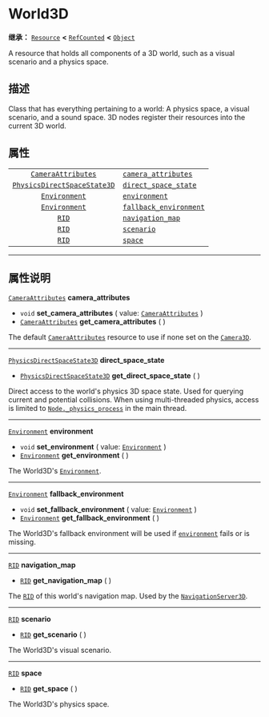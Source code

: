 <!-- ⚠ 请勿编辑本文件 ⚠ -->
<!-- 本文档使用脚本从 WeDot 引擎源码仓库生成。 -->
<!-- 生成脚本：https://github.com/WeDot-Engine/WeDot/tree/4.3/doc/tools/make_md.py； -->
<!-- 原文件：https://github.com/WeDot-Engine/WeDot/tree/4.3/doc/classes/World3D.xml。 -->

<div id="_class_world3d"></div>

# World3D

**继承：** [`Resource`](class_resource.md) **<** [`RefCounted`](class_refcounted.md) **<** [`Object`](class_object.md)

A resource that holds all components of a 3D world, such as a visual scenario and a physics space.

## 描述

Class that has everything pertaining to a world: A physics space, a visual scenario, and a sound space. 3D nodes register their resources into the current 3D world.

## 属性

|||
|:-:|:--|
| [`CameraAttributes`](class_cameraattributes.md)                   | [`camera_attributes`](class_world3d.md#class_world3d_property_camera_attributes)       |
| [`PhysicsDirectSpaceState3D`](class_physicsdirectspacestate3d.md) | [`direct_space_state`](class_world3d.md#class_world3d_property_direct_space_state)     |
| [`Environment`](class_environment.md)                             | [`environment`](class_world3d.md#class_world3d_property_environment)                   |
| [`Environment`](class_environment.md)                             | [`fallback_environment`](class_world3d.md#class_world3d_property_fallback_environment) |
| [`RID`](class_rid.md)                                             | [`navigation_map`](class_world3d.md#class_world3d_property_navigation_map)             |
| [`RID`](class_rid.md)                                             | [`scenario`](class_world3d.md#class_world3d_property_scenario)                         |
| [`RID`](class_rid.md)                                             | [`space`](class_world3d.md#class_world3d_property_space)                               |

<!-- rst-class:: classref-section-separator -->

---

## 属性说明

<div id="_class_world3d_property_camera_attributes"></div>

[`CameraAttributes`](class_cameraattributes.md) **camera_attributes** <div id="class_world3d_property_camera_attributes"></div>

- `void` **set_camera_attributes** ( value: [`CameraAttributes`](class_cameraattributes.md) )
- [`CameraAttributes`](class_cameraattributes.md) **get_camera_attributes** ( )

The default [`CameraAttributes`](class_cameraattributes.md) resource to use if none set on the [`Camera3D`](class_camera3d.md).

<!-- rst-class:: classref-item-separator -->

---

<div id="_class_world3d_property_direct_space_state"></div>

[`PhysicsDirectSpaceState3D`](class_physicsdirectspacestate3d.md) **direct_space_state** <div id="class_world3d_property_direct_space_state"></div>

- [`PhysicsDirectSpaceState3D`](class_physicsdirectspacestate3d.md) **get_direct_space_state** ( )

Direct access to the world's physics 3D space state. Used for querying current and potential collisions. When using multi-threaded physics, access is limited to [`Node._physics_process`](class_node.md#class_node_private_method__physics_process) in the main thread.

<!-- rst-class:: classref-item-separator -->

---

<div id="_class_world3d_property_environment"></div>

[`Environment`](class_environment.md) **environment** <div id="class_world3d_property_environment"></div>

- `void` **set_environment** ( value: [`Environment`](class_environment.md) )
- [`Environment`](class_environment.md) **get_environment** ( )

The World3D's [`Environment`](class_environment.md).

<!-- rst-class:: classref-item-separator -->

---

<div id="_class_world3d_property_fallback_environment"></div>

[`Environment`](class_environment.md) **fallback_environment** <div id="class_world3d_property_fallback_environment"></div>

- `void` **set_fallback_environment** ( value: [`Environment`](class_environment.md) )
- [`Environment`](class_environment.md) **get_fallback_environment** ( )

The World3D's fallback environment will be used if [`environment`](class_world3d.md#class_world3d_property_environment) fails or is missing.

<!-- rst-class:: classref-item-separator -->

---

<div id="_class_world3d_property_navigation_map"></div>

[`RID`](class_rid.md) **navigation_map** <div id="class_world3d_property_navigation_map"></div>

- [`RID`](class_rid.md) **get_navigation_map** ( )

The [`RID`](class_rid.md) of this world's navigation map. Used by the [`NavigationServer3D`](class_navigationserver3d.md).

<!-- rst-class:: classref-item-separator -->

---

<div id="_class_world3d_property_scenario"></div>

[`RID`](class_rid.md) **scenario** <div id="class_world3d_property_scenario"></div>

- [`RID`](class_rid.md) **get_scenario** ( )

The World3D's visual scenario.

<!-- rst-class:: classref-item-separator -->

---

<div id="_class_world3d_property_space"></div>

[`RID`](class_rid.md) **space** <div id="class_world3d_property_space"></div>

- [`RID`](class_rid.md) **get_space** ( )

The World3D's physics space.

[^virtual]: 本方法通常需要用户覆盖才能生效。
[^const]: 本方法无副作用，不会修改该实例的任何成员变量。
[^vararg]: 本方法除了能接受在此处描述的参数外，还能够继续接受任意数量的参数。
[^constructor]: 本方法用于构造某个类型。
[^static]: 调用本方法无需实例，可直接使用类名进行调用。
[^operator]: 本方法描述的是使用本类型作为左操作数的有效运算符。
[^bitfield]: 这个值是由下列位标志构成位掩码的整数。
[^void]: 无返回值。
